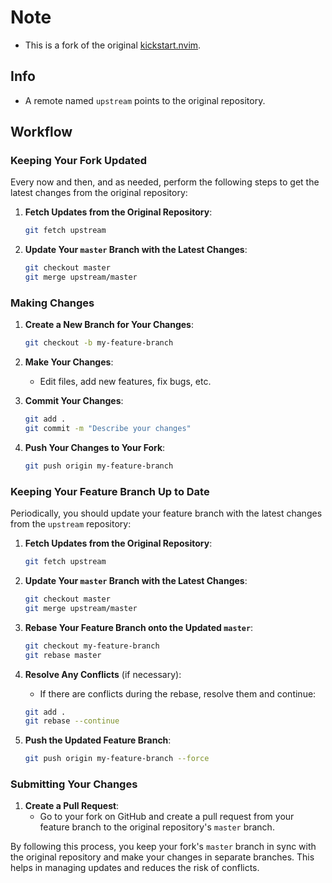 # Note

- This is a fork of the original [kickstart.nvim](https://github.com/original-username/kickstart.nvim).

## Info

- A remote named `upstream` points to the original repository.

## Workflow

### Keeping Your Fork Updated

Every now and then, and as needed, perform the following steps to get the latest changes from the original repository:

1. **Fetch Updates from the Original Repository**:

    ```sh
    git fetch upstream
    ```

2. **Update Your `master` Branch with the Latest Changes**:

    ```sh
    git checkout master
    git merge upstream/master
    ```

### Making Changes

1. **Create a New Branch for Your Changes**:

    ```sh
    git checkout -b my-feature-branch
    ```

2. **Make Your Changes**:
    - Edit files, add new features, fix bugs, etc.

3. **Commit Your Changes**:

    ```sh
    git add .
    git commit -m "Describe your changes"
    ```

4. **Push Your Changes to Your Fork**:

    ```sh
    git push origin my-feature-branch
    ```

### Keeping Your Feature Branch Up to Date

Periodically, you should update your feature branch with the latest changes from the `upstream` repository:

1. **Fetch Updates from the Original Repository**:

    ```sh
    git fetch upstream
    ```

2. **Update Your `master` Branch with the Latest Changes**:

    ```sh
    git checkout master
    git merge upstream/master
    ```

3. **Rebase Your Feature Branch onto the Updated `master`**:

    ```sh
    git checkout my-feature-branch
    git rebase master
    ```

4. **Resolve Any Conflicts** (if necessary):
    - If there are conflicts during the rebase, resolve them and continue:

    ```sh
    git add .
    git rebase --continue
    ```

5. **Push the Updated Feature Branch**:

    ```sh
    git push origin my-feature-branch --force
    ```

### Submitting Your Changes

1. **Create a Pull Request**:
    - Go to your fork on GitHub and create a pull request from your feature branch to the original repository's `master` branch.

By following this process, you keep your fork's `master` branch in sync with the original repository and make your changes in separate branches. This helps in managing updates and reduces the risk of conflicts.
